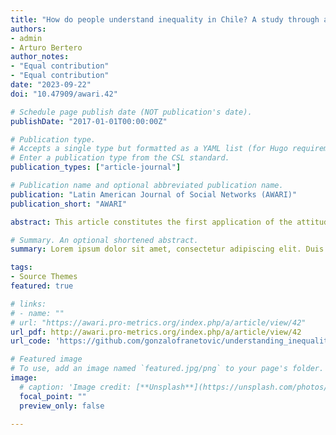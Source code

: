 ```yaml
---
title: "How do people understand inequality in Chile? A study through attitude network analysis"
authors:
- admin
- Arturo Bertero
author_notes:
- "Equal contribution"
- "Equal contribution"
date: "2023-09-22"
doi: "10.47909/awari.42"

# Schedule page publish date (NOT publication's date).
publishDate: "2017-01-01T00:00:00Z"

# Publication type.
# Accepts a single type but formatted as a YAML list (for Hugo requirements).
# Enter a publication type from the CSL standard.
publication_types: ["article-journal"]

# Publication name and optional abbreviated publication name.
publication: "Latin American Journal of Social Networks (AWARI)"
publication_short: "AWARI"

abstract: This article constitutes the first application of the attitude network approach to peoples' views on inequality. We adopt a network model in which nodes represent survey variables and edges their conditional associations. This allows us to conceptualize perceptions, beliefs, and judgments about inequality as a network of connected evaluative reactions. We analyze data from the 2019 ISSP Social Inequality Module for Chile, one of the most unequal countries in the world. Relying on a network approach, we systematically analyze the wide-ranging indicators measuring subjective inequality. Results show that conceptions regarding inequality, redistribution, taxation, and wages form a moderately connected unified belief system with a small-world structure. In addition, we stratify the sample by education, income, and social class, obtaining six attitude networks. We compare the structures of these networks, investigating differences in community membership, node centrality, and network connectivity, evidencing that people in lower social positions have a more multidimensional understanding of inequality. Our work contributes to social justice research by proposing an innovative conceptualization of these attitudes and providing evidence of their structural variation across different socioeconomic groups.

# Summary. An optional shortened abstract.
summary: Lorem ipsum dolor sit amet, consectetur adipiscing elit. Duis posuere tellus ac convallis placerat. Proin tincidunt magna sed ex sollicitudin condimentum.

tags:
- Source Themes
featured: true

# links:
# - name: ""
# url: "https://awari.pro-metrics.org/index.php/a/article/view/42"
url_pdf: http://awari.pro-metrics.org/index.php/a/article/view/42
url_code: 'https://github.com/gonzalofranetovic/understanding_inequality_chile_network'

# Featured image
# To use, add an image named `featured.jpg/png` to your page's folder. 
image:
  # caption: 'Image credit: [**Unsplash**](https://unsplash.com/photos/jdD8gXaTZsc)'
  focal_point: ""
  preview_only: false
  
---
```

